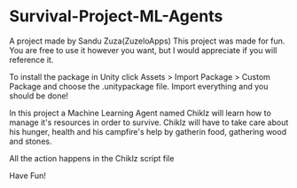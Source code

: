 # Survival-Project-ML-Agents
A project made by Sandu Zuza(ZuzeloApps)
This project was made for fun. You are free to use it however you want,
but I would appreciate if you will reference it.

To install the package in Unity click Assets > Import Package > Custom Package and choose the .unitypackage file. Import everything and you should be done!

In this project a Machine Learning Agent named Chiklz will learn how to manage it's resources in order to survive. Chiklz will have to take care about his hunger, health and his campfire's help by gatherin food, gathering wood and stones. 

All the action happens in the Chiklz script file

Have Fun!
